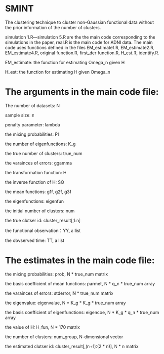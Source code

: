 # SMINT
The clustering technique to cluster non-Gaussian functional data without the prior information of the number of clusters.

simulation 1.R—simulation 5.R are the the main code corresponding to the simulations in the paper, real.R is the main code for ADNI data. The main code uses functions defined in the files EM_estimate1.R, EM_estimate2.R, EM_estimate4.R, original function.R, first_der function.R, H_est.R, identify.R.

EM_estimate: the function for estimating Omega_n given H

H_est: the function for estimating H  given Omega_n

# The arguments in the main code file:

The number of datasets: N

sample size: n

penalty parameter: lambda

the mixing probabilities: PI

the number of eigenfunctions: K_g

the true number of clusters: true_num

the varainces of errors: ggamma

the transformation function: H 

the inverse function of H: SQ

the mean functions:  g1f, g2f, g3f

the eigenfunctions: eigenfun

the initial number of clusters: num

the true clutser id: cluster_result[,1:n]

the functional observation：YY, a list

the obvserved time: TT, a list




# The estimates in the main code file:


the mixing probabilities: prob, N * true_num matrix

the basis coefficient of mean functions: parmet, N * q_n * true_num  array

the varainces of errors: stderror, N * true_num  matrix

the eigenvalue: eigenvalue, N * K_g * K_g * true_num  array

the basis coefficient of eigenfunctions: eigencoe, N * K_g * q_n * true_num  array

the value of H: H_fun, N * 170 matrix

the number of clusters: num_group, N-dimensional vector

the estimated clutser id: cluster_result[,(n+1):(2 * n)], N * n matrix

